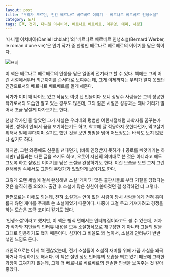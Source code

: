 ```yaml
---
layout: post
title: "우리가 모르던, 인간 베르나르 베르베르 이야기 - 베르나르 베르베르 인생소설"
category: 도서
tags: [책, 전기, 다니엘 이치비아, 베르나르 베르베르, 이주영, 예미, 서평]
---
```


'다니엘 이치비아(Daniel Ichbiah)'의
'베르나르 베르베르 인생소설(Bernard Werber, le roman d'une vie)'은
인기 작가 중 한명인 베르나르 베르베르의 이야기를 담은 책이다.

![표지](https://lh3.googleusercontent.com/b1qA0B6GhSBE9AtuvBaz8C8EmfXI7I9VtkaLj3eDCECWQNoOk5QRjUXau8iE0sfVoSuns2POrHKOow=s480)

이 책은 베르나르 베르베르의 인생을 담은 일종의 전기라고 할 수 있다.
책에는 그의 어린 시절에서부터 최근까지를 순서대로 보여주는데,
그게 이제까지는 우리가 알지 못했던 인간으로서의 베르나르 베르베르를 알게 해준다.

작가가 이미 꽤 나이도 있고 작품도 여럿 낸 인물이다 보니
상당수 사람들은 그의 성공한 작가로서의 모습만 알고 있는 경우도 많은데,
그의 젊은 시절은 성공과는 꽤나 거리가 멀어서
조금 낯설게 다가오기도 한다.

천상 작가인 줄 알았던 그가
사실은 우리네의 평범한 어린시절처럼 과학자를 꿈꾸는가 하면,
성적이 안되서 꿈을 포기하는기도 하고,
학교에 잘 적응하지 못한다던가,
먹고살기 위해서 일에 부대끼며 살기도 했던 것을 보면
평범을 넘어 어느정도는 바닥도 보지 않았나 싶기도 하다.

하지만, 그런 와중에도 신문을 낸다던가,
(비록 인정받지 못하거나 공로를 빼앗기기는 하지만) 남들과는 다른 글을 쓰기도 하고,
오롯이 자신의 의미대로 쓴 것은 아니라고 해도
그토록 하고 싶었던 이야기를 담은 소설을 완성하기도 한다.
이런 모습을 보면 그저 그런 흔해빠짐 속에서도 그만의 무엇가가 있었던게 보이기도 한다.

그렇게 오랜 세월에 걸쳐 완성해낸 소설 '개미'가
많은 출판사들로 부터 거절을 당했다는 것은 솔직히 좀 의외다.
출간 후 소설에 많은 칭찬이 쏟아졌던 걸 생각하면 더 그렇다.

한편으로는 이해도 되는데,
전혀 소설과는 연이 없던 사람이 당시 사람들에게 전혀 흥미롭지 않던 개미를 주제로 쓴 소설이었기 때문이다.
나중에 그걸 두고 가져가려고 경쟁을 하는 모습은 조금 코미디 같기도 했다.

'인생소설'이라고 했지만,
이 책은 형식 면에서는 인터뷰집이라고도 볼 수 있는데,
저자가 작가와 지인들의 인터뷰 내용을 모두 소설형식으로 재구성한 게 아니라
그들의 말을 그대로 인용하기도 했기 때문이다.
심지어 그 비율도 꽤 높아서,
소설과 인터뷰가 반반 섞인 느낌도 든다.

개인적으로는 이게 썩 괜찮았는데,
전기 소설들이 소설적 재미를 위해 가끔 사실을 왜곡하거나 과장하기도 해서다.
이 책은 절반 정도 인터뷰의 모습을 띄고 있기 때문에 그러한 과장이 그껴지지 않는데,
그게 더 베르나르 베르베르의 진솔한 인생을 보여주는 것 같아 좋았다.

